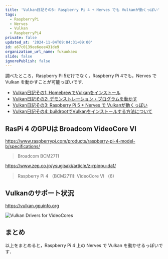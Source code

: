 ```yaml
---
title: 'Vulkan日記その5: Raspberry Pi 4 + Nerves でも Vulkanが動くっぽい'
tags:
  - RaspberryPi
  - Nerves
  - Vulkan
  - RaspberryPi4
private: false
updated_at: '2024-11-04T09:04:31+09:00'
id: a67c0139ee6eee431de9
organization_url_name: fukuokaex
slide: false
ignorePublish: false
---
```

調べたところ，Raspberry Pi 5だけでなく，Raspberry Pi 4でも，Nerves で Vulkan を動かすことが可能っぽいです．

- [Vulkan日記その1: HomebrewでVulkanをインストール](https://qiita.com/zacky1972/items/967d6ea213ee658bfa43)
- [Vulkan日記その2: デモンストレーション・プログラムを動かす](https://qiita.com/zacky1972/items/65ac97e850441958a7ea)
- [Vulkan日記その3: Raspberry Pi 5 + Nerves で Vulkanが動くっぽい](https://qiita.com/zacky1972/items/1b76e79b47fd58f90c80)
- [Vulkan日記その4: buildrootでVulkanをインストールする方法について](https://qiita.com/zacky1972/items/85bbcb135db4f90ad09e)

## RasPi 4 のGPUは Broadcom VideoCore VI

https://www.raspberrypi.com/products/raspberry-pi-4-model-b/specifications/

> Broadcom BCM2711

https://www.zep.co.jp/ysugisaki/article/z-rpiqpu-da1/

> Raspberry Pi 4 （BCM2711): VideoCore VI （6)

## Vulkanのサポート状況

https://vulkan.gpuinfo.org

![Vulkan Drivers for VideoCores](https://qiita-image-store.s3.ap-northeast-1.amazonaws.com/0/55223/f4e32196-d3b4-602e-2b1c-1a9a23d5f94e.png)


## まとめ

以上をまとめると，Raspberry Pi 4 上の Nerves で Vulkan を動かせるっぽいです．

